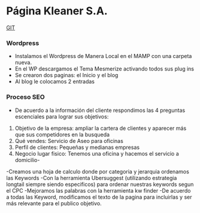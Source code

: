 # Página Kleaner S.A.
[GIT](https://github.com/JeffreyWay/laravel-mix) 

### Wordpress
- Instalamos el Wordpress de Manera Local en el MAMP con una carpeta nueva.
- En el WP descargamos el Tema Mesmerize activando todos sus plug ins
- Se crearon dos paginas: el Inicio y el blog
- Al blog le colocamos 2 entradas

### Proceso SEO
- De acuerdo a la información del cliente respondimos las 4 preguntas escenciales para lograr sus objetivos:
1. Objetivo de la empresa: ampliar la cartera de clientes y aparecer más que sus competidores en la busqueda
2. Qué vendes: Servicio de Aseo para oficinas
3. Perfil de clientes: Pequeñas y medianas empresas
4. Negocio lugar fisico: Tenemos una oficina y hacemos el servicio a domicilio-


-Creamos una hoja de calculo donde por categoria y jerarquia ordenamos las Keywords 
-Con la herramienta Ubersuggest (utilizando estrategia longtail siempre siendo especificos) para ordenar nuestras keywords segun el CPC
-Mejoramos las palabras con la herramienta kw finder
-De acuerdo a todas las Keyword, modificamos el texto de la pagina para incluirlas y ser más relevante para el publico objetivo.
